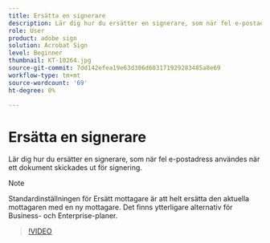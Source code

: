```yaml
---
title: Ersätta en signerare
description: Lär dig hur du ersätter en signerare, som när fel e-postadress användes när ett dokument skickades ut för signering
role: User
product: adobe sign
solution: Acrobat Sign
level: Beginner
thumbnail: KT-10264.jpg
source-git-commit: 7dd142efea19e63d306d603171929283485a8e69
workflow-type: tm+mt
source-wordcount: '69'
ht-degree: 0%

---
```


# Ersätta en signerare

Lär dig hur du ersätter en signerare, som när fel e-postadress användes när ett dokument skickades ut för signering.

>[!NOTE]
>
>Standardinställningen för Ersätt mottagare är att helt ersätta den aktuella mottagaren med en ny mottagare. Det finns ytterligare alternativ för Business- och Enterprise-planer.

>[!VIDEO](https://video.tv.adobe.com/v/342340?hidetitle=true)